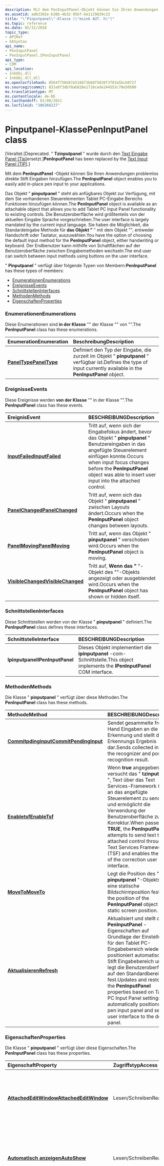 ```yaml
---
description: Mit dem PenInputPanel-Objekt können Sie Ihren Anwendungen problemlos direkte Stift Eingaben hinzufügen.
ms.assetid: ad63302e-b386-4b32-95bf-be1129839c33
title: "\"Pinputpanel\"-Klasse (\"msink AUT. h\")"
ms.topic: reference
ms.date: 05/31/2018
topic_type:
- APIRef
- kbSyntax
api_name:
- PenInputPanel
- PenInputPanel.IPenInputPanel
api_type:
- COM
api_location:
- InkObj.dll
- InkObj.dll.dll
ms.openlocfilehash: 0564f758d47e516873b8df5020f3f03a5bcb0727
ms.sourcegitcommit: 831e8f3db78ab820e1710cede244553c70e50500
ms.translationtype: MT
ms.contentlocale: de-DE
ms.lasthandoff: 01/08/2021
ms.locfileid: "106366227"
---
```

# <a name="peninputpanel-class"></a><span data-ttu-id="a2086-103">Pinputpanel-Klasse</span><span class="sxs-lookup"><span data-stu-id="a2086-103">PenInputPanel class</span></span>

<span data-ttu-id="a2086-104">\[Veraltet.</span><span class="sxs-lookup"><span data-stu-id="a2086-104">\[Deprecated.</span></span> <span data-ttu-id="a2086-105">" **Tzinputpanel** " wurde durch den [Text Eingabe Panel (Tip)](text-input-panel-reference.md)ersetzt.\]</span><span class="sxs-lookup"><span data-stu-id="a2086-105">**PenInputPanel** has been replaced by the [Text Input Panel (TIP)](text-input-panel-reference.md).\]</span></span>

<span data-ttu-id="a2086-106">Mit dem **PenInputPanel** -Objekt können Sie Ihren Anwendungen problemlos direkte Stift Eingaben hinzufügen.</span><span class="sxs-lookup"><span data-stu-id="a2086-106">The **PenInputPanel** object enables you to easily add in-place pen input to your applications.</span></span>

<span data-ttu-id="a2086-107">Das Objekt " **pinputpanel** " steht als anfügbares Objekt zur Verfügung, mit dem Sie vorhandenen Steuerelementen Tablet PC-Eingabe Bereichs Funktionen hinzufügen können.</span><span class="sxs-lookup"><span data-stu-id="a2086-107">The **PenInputPanel** object is available as an attachable object that allows you to add Tablet PC Input Panel functionality to existing controls.</span></span> <span data-ttu-id="a2086-108">Die Benutzeroberfläche wird größtenteils von der aktuellen Eingabe Sprache vorgeschrieben.</span><span class="sxs-lookup"><span data-stu-id="a2086-108">The user interface is largely mandated by the current input language.</span></span> <span data-ttu-id="a2086-109">Sie haben die Möglichkeit, die Standardeingabe Methode für **das Objekt "** " mit dem Objekt "", entweder Handschrift oder Tastatur, auszuwählen.</span><span class="sxs-lookup"><span data-stu-id="a2086-109">You have the option of choosing the default input method for the **PenInputPanel** object, either handwriting or keyboard.</span></span> <span data-ttu-id="a2086-110">Der Endbenutzer kann mithilfe von Schaltflächen auf der Benutzeroberfläche zwischen Eingabemethoden wechseln.</span><span class="sxs-lookup"><span data-stu-id="a2086-110">The end user can switch between input methods using buttons on the user interface.</span></span>

<span data-ttu-id="a2086-111">" **Pinputpanel** " verfügt über folgende Typen von Membern:</span><span class="sxs-lookup"><span data-stu-id="a2086-111">**PenInputPanel** has these types of members:</span></span>

-   [<span data-ttu-id="a2086-112">Enumerationen</span><span class="sxs-lookup"><span data-stu-id="a2086-112">Enumerations</span></span>](#enumerations)
-   [<span data-ttu-id="a2086-113">Ereignisse</span><span class="sxs-lookup"><span data-stu-id="a2086-113">Events</span></span>](#events)
-   [<span data-ttu-id="a2086-114">Schnittstellen</span><span class="sxs-lookup"><span data-stu-id="a2086-114">Interfaces</span></span>](#interfaces)
-   [<span data-ttu-id="a2086-115">Methoden</span><span class="sxs-lookup"><span data-stu-id="a2086-115">Methods</span></span>](#methods)
-   [<span data-ttu-id="a2086-116">Eigenschaften</span><span class="sxs-lookup"><span data-stu-id="a2086-116">Properties</span></span>](#properties)

### <a name="enumerations"></a><span data-ttu-id="a2086-117">Enumerationen</span><span class="sxs-lookup"><span data-stu-id="a2086-117">Enumerations</span></span>

<span data-ttu-id="a2086-118">Diese Enumerationen sind **in der Klasse** "" der Klasse "" von "".</span><span class="sxs-lookup"><span data-stu-id="a2086-118">The **PenInputPanel** class has these enumerations.</span></span>



| <span data-ttu-id="a2086-119">Enumeration</span><span class="sxs-lookup"><span data-stu-id="a2086-119">Enumeration</span></span>                    | <span data-ttu-id="a2086-120">Beschreibung</span><span class="sxs-lookup"><span data-stu-id="a2086-120">Description</span></span>                                                                               |
|:-------------------------------|:------------------------------------------------------------------------------------------|
| [<span data-ttu-id="a2086-121">**PanelType**</span><span class="sxs-lookup"><span data-stu-id="a2086-121">**PanelType**</span></span>](/windows/win32/api/peninputpanel/ne-peninputpanel-paneltype) | <span data-ttu-id="a2086-122">Definiert den Typ der Eingabe, die zurzeit im Objekt " **pinputpanel** " verfügbar ist.</span><span class="sxs-lookup"><span data-stu-id="a2086-122">Defines the type of input currently available in the **PenInputPanel** object.</span></span><br/> |



 

### <a name="events"></a><span data-ttu-id="a2086-123">Ereignisse</span><span class="sxs-lookup"><span data-stu-id="a2086-123">Events</span></span>

<span data-ttu-id="a2086-124">Diese Ereignisse werden **von der Klasse** "" in der Klasse "".</span><span class="sxs-lookup"><span data-stu-id="a2086-124">The **PenInputPanel** class has these events.</span></span>



| <span data-ttu-id="a2086-125">Ereignis</span><span class="sxs-lookup"><span data-stu-id="a2086-125">Event</span></span>                                                  | <span data-ttu-id="a2086-126">BESCHREIBUNG</span><span class="sxs-lookup"><span data-stu-id="a2086-126">Description</span></span>                                                                                                                             |
|:-------------------------------------------------------|:----------------------------------------------------------------------------------------------------------------------------------------|
| [<span data-ttu-id="a2086-127">**InputFailed**</span><span class="sxs-lookup"><span data-stu-id="a2086-127">**InputFailed**</span></span>](peninputpanel-inputfailed.md)       | <span data-ttu-id="a2086-128">Tritt auf, wenn sich der Eingabefokus ändert, bevor das Objekt " **pinputpanel** " Benutzereingaben in das angefügte Steuerelement einfügen konnte.</span><span class="sxs-lookup"><span data-stu-id="a2086-128">Occurs when input focus changes before the **PenInputPanel** object was able to insert user input into the attached control.</span></span><br/> |
| [<span data-ttu-id="a2086-129">**PanelChanged**</span><span class="sxs-lookup"><span data-stu-id="a2086-129">**PanelChanged**</span></span>](peninputpanel-panelchanged.md)     | <span data-ttu-id="a2086-130">Tritt auf, wenn sich das Objekt " **pinputpanel** " zwischen Layouts ändert.</span><span class="sxs-lookup"><span data-stu-id="a2086-130">Occurs when the **PenInputPanel** object changes between layouts.</span></span><br/>                                                            |
| [<span data-ttu-id="a2086-131">**PanelMoving**</span><span class="sxs-lookup"><span data-stu-id="a2086-131">**PanelMoving**</span></span>](peninputpanel-panelmoving.md)       | <span data-ttu-id="a2086-132">Tritt auf, wenn das Objekt " **pinputpanel** " verschoben wird.</span><span class="sxs-lookup"><span data-stu-id="a2086-132">Occurs when the **PenInputPanel** object is moving.</span></span><br/>                                                                          |
| [<span data-ttu-id="a2086-133">**VisibleChanged**</span><span class="sxs-lookup"><span data-stu-id="a2086-133">**VisibleChanged**</span></span>](peninputpanel-visiblechanged.md) | <span data-ttu-id="a2086-134">Tritt auf, **Wenn das "** "-Objekt des ""-Objekts angezeigt oder ausgeblendet wird.</span><span class="sxs-lookup"><span data-stu-id="a2086-134">Occurs when the **PenInputPanel** object has shown or hidden itself.</span></span><br/>                                                         |



 

### <a name="interfaces"></a><span data-ttu-id="a2086-135">Schnittstellen</span><span class="sxs-lookup"><span data-stu-id="a2086-135">Interfaces</span></span>

<span data-ttu-id="a2086-136">Diese Schnittstellen werden von der Klasse " **pinputpanel** " definiert.</span><span class="sxs-lookup"><span data-stu-id="a2086-136">The **PenInputPanel** class defines these interfaces.</span></span>



| <span data-ttu-id="a2086-137">Schnittstelle</span><span class="sxs-lookup"><span data-stu-id="a2086-137">Interface</span></span>          | <span data-ttu-id="a2086-138">BESCHREIBUNG</span><span class="sxs-lookup"><span data-stu-id="a2086-138">Description</span></span>                                                             |
|:-------------------|:------------------------------------------------------------------------|
| <span data-ttu-id="a2086-139">**Ipinputpanel**</span><span class="sxs-lookup"><span data-stu-id="a2086-139">**IPenInputPanel**</span></span> | <span data-ttu-id="a2086-140">Dieses Objekt implementiert die **ipinputpanel** -com-Schnittstelle.</span><span class="sxs-lookup"><span data-stu-id="a2086-140">This object implements the **IPenInputPanel** COM interface.</span></span><br/> |



 

### <a name="methods"></a><span data-ttu-id="a2086-141">Methoden</span><span class="sxs-lookup"><span data-stu-id="a2086-141">Methods</span></span>

<span data-ttu-id="a2086-142">Die Klasse " **pinputpanel** " verfügt über diese Methoden.</span><span class="sxs-lookup"><span data-stu-id="a2086-142">The **PenInputPanel** class has these methods.</span></span>



| <span data-ttu-id="a2086-143">Methode</span><span class="sxs-lookup"><span data-stu-id="a2086-143">Method</span></span>                                                         | <span data-ttu-id="a2086-144">BESCHREIBUNG</span><span class="sxs-lookup"><span data-stu-id="a2086-144">Description</span></span>                                                                                                                                                                                             |
|:---------------------------------------------------------------|:--------------------------------------------------------------------------------------------------------------------------------------------------------------------------------------------------------|
| [<span data-ttu-id="a2086-145">**Commitpdinginput**</span><span class="sxs-lookup"><span data-stu-id="a2086-145">**CommitPendingInput**</span></span>](/windows/desktop/api/peninputpanel/nf-peninputpanel-ipeninputpanel-commitpendinginput) | <span data-ttu-id="a2086-146">Sendet gesammelte frei Hand Eingaben an die Erkennung und stellt das Erkennungs Ergebnis dar.</span><span class="sxs-lookup"><span data-stu-id="a2086-146">Sends collected ink to the recognizer and posts the recognition result.</span></span><br/>                                                                                                                      |
| [<span data-ttu-id="a2086-147">**Enabletsf**</span><span class="sxs-lookup"><span data-stu-id="a2086-147">**EnableTsf**</span></span>](/windows/desktop/api/peninputpanel/nf-peninputpanel-ipeninputpanel-enabletsf)                   | <span data-ttu-id="a2086-148">Wenn **true** angegeben wird, versucht das " **tzinputpanel** ", Text über das Text Services-Framework (TSF) an das angefügte Steuerelement zu senden, und ermöglicht die Verwendung der Benutzeroberfläche zur Korrektur.</span><span class="sxs-lookup"><span data-stu-id="a2086-148">When passed **TRUE**, the **PenInputPanel** attempts to send text to the attached control through the Text Services Framework (TSF) and enables the use of the correction user interface.</span></span><br/>    |
| [<span data-ttu-id="a2086-149">**MoveTo**</span><span class="sxs-lookup"><span data-stu-id="a2086-149">**MoveTo**</span></span>](/windows/desktop/api/peninputpanel/nf-peninputpanel-ipeninputpanel-moveto)                         | <span data-ttu-id="a2086-150">Legt die Position des " **pinputpanel** "-Objekts auf eine statische Bildschirmposition fest.</span><span class="sxs-lookup"><span data-stu-id="a2086-150">Sets the position of the **PenInputPanel** object to a static screen position.</span></span><br/>                                                                                                               |
| [<span data-ttu-id="a2086-151">**Aktualisieren**</span><span class="sxs-lookup"><span data-stu-id="a2086-151">**Refresh**</span></span>](/windows/desktop/api/peninputpanel/nf-peninputpanel-ipeninputpanel-refresh)                       | <span data-ttu-id="a2086-152">Aktualisiert und stellt die **PenInputPanel** -Eigenschaften auf Grundlage der Einstellungen für den Tablet PC-Eingabebereich wieder her, positioniert automatisch den Stift Eingabebereich und legt die Benutzeroberfläche auf den Standardbereich fest.</span><span class="sxs-lookup"><span data-stu-id="a2086-152">Updates and restores the **PenInputPanel** properties based on Tablet PC Input Panel settings, automatically positions the pen input panel and sets the user interface to the default panel.</span></span><br/> |



 

### <a name="properties"></a><span data-ttu-id="a2086-153">Eigenschaften</span><span class="sxs-lookup"><span data-stu-id="a2086-153">Properties</span></span>

<span data-ttu-id="a2086-154">Die Klasse " **pinputpanel** " verfügt über diese Eigenschaften.</span><span class="sxs-lookup"><span data-stu-id="a2086-154">The **PenInputPanel** class has these properties.</span></span>



| <span data-ttu-id="a2086-155">Eigenschaft</span><span class="sxs-lookup"><span data-stu-id="a2086-155">Property</span></span>                                                                  | <span data-ttu-id="a2086-156">Zugriffstyp</span><span class="sxs-lookup"><span data-stu-id="a2086-156">Access type</span></span>           | <span data-ttu-id="a2086-157">BESCHREIBUNG</span><span class="sxs-lookup"><span data-stu-id="a2086-157">Description</span></span>                                                                                                                                                                    |
|:--------------------------------------------------------------------------|:----------------------|:-------------------------------------------------------------------------------------------------------------------------------------------------------------------------------|
| [<span data-ttu-id="a2086-158">**AttachedEditWindow**</span><span class="sxs-lookup"><span data-stu-id="a2086-158">**AttachedEditWindow**</span></span>](/windows/desktop/api/peninputpanel/nf-peninputpanel-ipeninputpanel-get_attachededitwindow)<br/> | <span data-ttu-id="a2086-159">Lesen/Schreiben</span><span class="sxs-lookup"><span data-stu-id="a2086-159">Read/write</span></span><br/> | <span data-ttu-id="a2086-160">Ruft das Fenster Handle des Steuer Elements ab oder legt dieses fest, an das das " **pinputpanel** "-Objekt angefügt ist.</span><span class="sxs-lookup"><span data-stu-id="a2086-160">Gets or sets the window handle of the control that the **PenInputPanel** object is attached to.</span></span><br/>                                                                     |
| [<span data-ttu-id="a2086-161">**Automatisch anzeigen**</span><span class="sxs-lookup"><span data-stu-id="a2086-161">**AutoShow**</span></span>](/windows/win32/api/peninputpanel/nf-peninputpanel-ipeninputpanel-get_autoshow)<br/>                     | <span data-ttu-id="a2086-162">Lesen/Schreiben</span><span class="sxs-lookup"><span data-stu-id="a2086-162">Read/write</span></span><br/> | <span data-ttu-id="a2086-163">Ruft einen booleschen Wert ab, der angibt, ob das **PenInputPanel** -Objekt angezeigt wird, wenn der Fokus mithilfe des Stifts festgelegt wird</span><span class="sxs-lookup"><span data-stu-id="a2086-163">Gets or sets a Boolean value that specifies whether the **PenInputPanel** object appears when focus is set using the pen.</span></span><br/>                                           |
| [<span data-ttu-id="a2086-164">**Busy**</span><span class="sxs-lookup"><span data-stu-id="a2086-164">**Busy**</span></span>](/windows/desktop/api/Peninputpanel/nf-peninputpanel-ipeninputpanel-get_busy)<br/>                             | <span data-ttu-id="a2086-165">Schreibgeschützt</span><span class="sxs-lookup"><span data-stu-id="a2086-165">Read-only</span></span><br/>  | <span data-ttu-id="a2086-166">Ruft einen booleschen Wert ab, der angibt, ob das " **cuinputpanel** "-Objekt zurzeit frei Hand Eingaben verarbeitet.</span><span class="sxs-lookup"><span data-stu-id="a2086-166">Gets a Boolean value that specifies whether the **PenInputPanel** object is currently processing ink.</span></span><br/>                                                               |
| [<span data-ttu-id="a2086-167">**CurrentPanel**</span><span class="sxs-lookup"><span data-stu-id="a2086-167">**CurrentPanel**</span></span>](/windows/desktop/api/peninputpanel/nf-peninputpanel-ipeninputpanel-get_currentpanel)<br/>             | <span data-ttu-id="a2086-168">Lesen/Schreiben</span><span class="sxs-lookup"><span data-stu-id="a2086-168">Read/write</span></span><br/> | <span data-ttu-id="a2086-169">Ruft ab oder legt fest, welcher Panel-Typ zurzeit für Eingaben innerhalb des " **pinputpanel** "-Objekts verwendet wird.</span><span class="sxs-lookup"><span data-stu-id="a2086-169">Gets or sets which panel type is currently being used for input within the **PenInputPanel** object.</span></span><br/>                                                                |
| [<span data-ttu-id="a2086-170">**Defaultpanel**</span><span class="sxs-lookup"><span data-stu-id="a2086-170">**DefaultPanel**</span></span>](/windows/desktop/api/peninputpanel/nf-peninputpanel-ipeninputpanel-get_defaultpanel)<br/>             | <span data-ttu-id="a2086-171">Lesen/Schreiben</span><span class="sxs-lookup"><span data-stu-id="a2086-171">Read/write</span></span><br/> | <span data-ttu-id="a2086-172">Ruft ab oder legt fest, welcher Bereichs Datentyp der Standard Bereichs Datentyp ist **, der für** die Eingabe innerhalb des "" "" "" "</span><span class="sxs-lookup"><span data-stu-id="a2086-172">Gets or sets which panel type is the default panel type used for input within the **PenInputPanel** object.</span></span><br/>                                                         |
| [<span data-ttu-id="a2086-173">**Faktoid**</span><span class="sxs-lookup"><span data-stu-id="a2086-173">**Factoid**</span></span>](/windows/desktop/api/peninputpanel/nf-peninputpanel-ipeninputpanel-get_factoid)<br/>                       | <span data-ttu-id="a2086-174">Lesen/Schreiben</span><span class="sxs-lookup"><span data-stu-id="a2086-174">Read/write</span></span><br/> | <span data-ttu-id="a2086-175">Ruft den Zeichen folgen Namen des in der Erkennung verwendeten Faktoid ab oder legt diesen fest.</span><span class="sxs-lookup"><span data-stu-id="a2086-175">Gets or sets the string name of the factoid used in recognition.</span></span><br/>                                                                                                    |
| [<span data-ttu-id="a2086-176">**Höhe**</span><span class="sxs-lookup"><span data-stu-id="a2086-176">**Height**</span></span>](/windows/desktop/api/peninputpanel/nf-peninputpanel-ipeninputpanel-get_height)<br/>                         | <span data-ttu-id="a2086-177">Schreibgeschützt</span><span class="sxs-lookup"><span data-stu-id="a2086-177">Read-only</span></span><br/>  | <span data-ttu-id="a2086-178">Ruft die Höhe des " **pinputpanel** "-Objekts in Client Koordinaten ab.</span><span class="sxs-lookup"><span data-stu-id="a2086-178">Gets the height of the **PenInputPanel** object in client coordinates.</span></span><br/>                                                                                              |
| [<span data-ttu-id="a2086-179">**Horizontal Offset**</span><span class="sxs-lookup"><span data-stu-id="a2086-179">**HorizontalOffset**</span></span>](/windows/desktop/api/peninputpanel/nf-peninputpanel-ipeninputpanel-get_horizontaloffset)<br/>     | <span data-ttu-id="a2086-180">Lesen/Schreiben</span><span class="sxs-lookup"><span data-stu-id="a2086-180">Read/write</span></span><br/> | <span data-ttu-id="a2086-181">Ruft den Offset zwischen dem linken Rand des " **pinputpanel** "-Objekts und dem linken Rand des Steuer Elements ab, an das es angefügt ist, oder legt diesen fest.</span><span class="sxs-lookup"><span data-stu-id="a2086-181">Gets or sets the offset between the left edge of the **PenInputPanel** object and the left edge of the control to which it is attached.</span></span><br/>                             |
| [<span data-ttu-id="a2086-182">**Linken**</span><span class="sxs-lookup"><span data-stu-id="a2086-182">**Left**</span></span>](/windows/win32/api/peninputpanel/nf-peninputpanel-ipeninputpanel-get_left)<br/>                             | <span data-ttu-id="a2086-183">Schreibgeschützt</span><span class="sxs-lookup"><span data-stu-id="a2086-183">Read-only</span></span><br/>  | <span data-ttu-id="a2086-184">Ruft die horizontale bzw. x-Achse, Position des linken Rands des " **tabinputpanel** "-Objekts in Bildschirm Koordinaten ab.</span><span class="sxs-lookup"><span data-stu-id="a2086-184">Gets the horizontal, or x-axis, location of the left edge of the **PenInputPanel** object, in screen coordinates.</span></span><br/>                                                   |
| [<span data-ttu-id="a2086-185">**Nach oben**</span><span class="sxs-lookup"><span data-stu-id="a2086-185">**Top**</span></span>](/windows/desktop/api/peninputpanel/nf-peninputpanel-ipeninputpanel-get_top)<br/>                               | <span data-ttu-id="a2086-186">Schreibgeschützt</span><span class="sxs-lookup"><span data-stu-id="a2086-186">Read-only</span></span><br/>  | <span data-ttu-id="a2086-187">Ruft die vertikale Achse bzw. y-Achse, Position des oberen Rands des **Objekt-** Objekts in Bildschirm Koordinaten ab.</span><span class="sxs-lookup"><span data-stu-id="a2086-187">Gets the vertical, or y-axis, location of the top edge of the **PenInputPanel** object, in screen coordinates.</span></span><br/>                                                      |
| [<span data-ttu-id="a2086-188">**VerticalOffset**</span><span class="sxs-lookup"><span data-stu-id="a2086-188">**VerticalOffset**</span></span>](/windows/desktop/api/peninputpanel/nf-peninputpanel-ipeninputpanel-get_verticaloffset)<br/>         | <span data-ttu-id="a2086-189">Lesen/Schreiben</span><span class="sxs-lookup"><span data-stu-id="a2086-189">Read/write</span></span><br/> | <span data-ttu-id="a2086-190">Ruft den Offset zwischen dem nächstgelegenen horizontalen Rand des " **kinputpanel** "-Objekts und dem nächstgelegenen horizontalen Rand des Steuer Elements ab, an das es angefügt ist, oder legt diesen fest.</span><span class="sxs-lookup"><span data-stu-id="a2086-190">Gets or sets the offset between the closest horizontal edge of the **PenInputPanel** object and the closest horizontal edge of the control to which it is attached.</span></span><br/> |
| [<span data-ttu-id="a2086-191">**Sichtbar**</span><span class="sxs-lookup"><span data-stu-id="a2086-191">**Visible**</span></span>](/windows/desktop/api/peninputpanel/nf-peninputpanel-ipeninputpanel-get_visible)<br/>                       | <span data-ttu-id="a2086-192">Lesen/Schreiben</span><span class="sxs-lookup"><span data-stu-id="a2086-192">Read/write</span></span><br/> | <span data-ttu-id="a2086-193">Ruft einen Wert ab oder legt einen Wert fest, der angibt, ob das Objekt " **pinput Panel** " sichtbar ist.</span><span class="sxs-lookup"><span data-stu-id="a2086-193">Gets or sets a value that indicates whether the **PenInputPanel** object is visible.</span></span><br/>                                                                                |
| [<span data-ttu-id="a2086-194">**Breite**</span><span class="sxs-lookup"><span data-stu-id="a2086-194">**Width**</span></span>](/windows/desktop/api/peninputpanel/nf-peninputpanel-ipeninputpanel-get_width)<br/>                           | <span data-ttu-id="a2086-195">Schreibgeschützt</span><span class="sxs-lookup"><span data-stu-id="a2086-195">Read-only</span></span><br/>  | <span data-ttu-id="a2086-196">Ruft die Breite des " **pinputpanel** "-Objekts in Client Koordinaten ab.</span><span class="sxs-lookup"><span data-stu-id="a2086-196">Gets the width of the **PenInputPanel** object in client coordinates.</span></span><br/>                                                                                               |



 

## <a name="remarks"></a><span data-ttu-id="a2086-197">Bemerkungen</span><span class="sxs-lookup"><span data-stu-id="a2086-197">Remarks</span></span>

<span data-ttu-id="a2086-198">Dieses Objekt kann durch Aufrufen der [**CoCreateInstance**](/windows/win32/api/combaseapi/nf-combaseapi-cocreateinstance) -Methode in C++ instanziiert werden.</span><span class="sxs-lookup"><span data-stu-id="a2086-198">This object can be instantiated by calling the [**CoCreateInstance**](/windows/win32/api/combaseapi/nf-combaseapi-cocreateinstance) method in C++.</span></span>

## <a name="requirements"></a><span data-ttu-id="a2086-199">Anforderungen</span><span class="sxs-lookup"><span data-stu-id="a2086-199">Requirements</span></span>



| <span data-ttu-id="a2086-200">Anforderung</span><span class="sxs-lookup"><span data-stu-id="a2086-200">Requirement</span></span> | <span data-ttu-id="a2086-201">Wert</span><span class="sxs-lookup"><span data-stu-id="a2086-201">Value</span></span> |
|-------------------------------------|---------------------------------------------------------------------------------------------------------------------|
| <span data-ttu-id="a2086-202">Unterstützte Mindestversion (Client)</span><span class="sxs-lookup"><span data-stu-id="a2086-202">Minimum supported client</span></span><br/> | <span data-ttu-id="a2086-203">Nur Windows XP Tablet PC Edition \[ Desktop-Apps\]</span><span class="sxs-lookup"><span data-stu-id="a2086-203">Windows XP Tablet PC Edition \[desktop apps only\]</span></span><br/>                                                       |
| <span data-ttu-id="a2086-204">Unterstützte Mindestversion (Server)</span><span class="sxs-lookup"><span data-stu-id="a2086-204">Minimum supported server</span></span><br/> | <span data-ttu-id="a2086-205">Nicht unterstützt</span><span class="sxs-lookup"><span data-stu-id="a2086-205">None supported</span></span><br/>                                                                                           |
| <span data-ttu-id="a2086-206">Header</span><span class="sxs-lookup"><span data-stu-id="a2086-206">Header</span></span><br/>                   | <dl> <span data-ttu-id="a2086-207"><dt>Msink AUT. h (erfordert auch msink AUT \_ i. c)</dt></span><span class="sxs-lookup"><span data-stu-id="a2086-207"><dt>Msinkaut.h (also requires Msinkaut\_i.c)</dt></span></span> </dl> |
| <span data-ttu-id="a2086-208">Bibliothek</span><span class="sxs-lookup"><span data-stu-id="a2086-208">Library</span></span><br/>                  | <dl> <span data-ttu-id="a2086-209"><dt>InkObj.dll</dt></span><span class="sxs-lookup"><span data-stu-id="a2086-209"><dt>InkObj.dll</dt></span></span> </dl>                               |



## <a name="see-also"></a><span data-ttu-id="a2086-210">Siehe auch</span><span class="sxs-lookup"><span data-stu-id="a2086-210">See also</span></span>

<dl> <dt>

[<span data-ttu-id="a2086-211">Programmieren des Eingabe Bereichs mithilfe der Klasse "pinputpanel"</span><span class="sxs-lookup"><span data-stu-id="a2086-211">Programming the Input Panel Using the PenInputPanel Class</span></span>](programming-the-input-panel-using-the-peninputpanel-class.md)
</dt> </dl>

 

 
